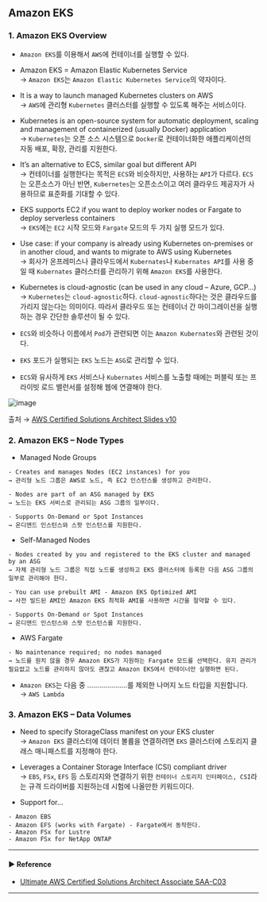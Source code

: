 ## Amazon EKS
### 1. Amazon EKS Overview
- `Amazon EKS`를 이용해서 `AWS`에 컨테이너를 실행할 수 있다.

- Amazon EKS = Amazon Elastic Kubernetes Service  
→ `Amazon EKS`는 `Amazon Elastic Kubernetes Service`의 약자이다.

- It is a way to launch managed Kubernetes clusters on AWS  
→ `AWS`에 관리형 `Kubernetes` 클러스터를 실행할 수 있도록 해주는 서비스이다.

- Kubernetes is an open-source system for automatic deployment, scaling and management of containerized (usually Docker) application  
→ `Kubernetes`는 오픈 소스 시스템으로 `Docker`로 컨테이너화한 애플리케이션의 자동 배포, 확장, 관리를 지원한다.

- It’s an alternative to ECS, similar goal but different API  
→ 컨테이너를 실행한다는 목적은 `ECS`와 비슷하지만, 사용하는 `API`가 다르다. `ECS`는 오픈소스가 아닌 반면, `Kubernetes`는 오픈소스이고 여러 클라우드 제공자가 사용하므로 표준화를 기대할 수 있다.

- EKS supports EC2 if you want to deploy worker nodes or Fargate to deploy serverless containers  
→ `EKS`에는 `EC2` 시작 모드와 `Fargate` 모드의 두 가지 실행 모드가 있다. 

- Use case: if your company is already using Kubernetes on-premises or in another cloud, and wants to migrate to AWS using Kubernetes  
→ 회사가 온프레미스나 클라우드에서 `Kubernates`나 `Kubernates API`를 사용 중일 때 `Kubernates` 클러스터를 관리하기 위해 `Amazon EKS`를 사용한다.

- Kubernetes is cloud-agnostic (can be used in any cloud – Azure, GCP…)  
→ `Kubernetes`는 `cloud-agnostic`하다. `cloud-agnostic`하다는 것은 클라우드를 가리지 않는다는 의미이다. 따라서 클라우드 또는 컨테이너 간 마이그레이션을 실행하는 경우 간단한 솔루션이 될 수 있다.

- `ECS`와 비슷하나 이름에서 `Pod`가 관련되면 이는 `Amazon Kubernates`와 관련된 것이다.

- `EKS` 포드가 실행되는 `EKS` 노드는 `ASG`로 관리할 수 있다.

- `ECS`와 유사하게 `EKS` 서비스나 `Kubernates` 서비스를 노출할 때에는 퍼블릭 또는 프라이빗 로드 밸런서를 설정해 웹에 연결해야 한다.

![image](https://user-images.githubusercontent.com/97398071/235714518-3bb219ab-cb0d-42e0-87e6-a7a155552c9b.png)

출처 → [AWS Certified Solutions Architect Slides v10](https://courses.datacumulus.com/downloads/certified-solutions-architect-pn9/)

### 2. Amazon EKS – Node Types
- Managed Node Groups
~~~
- Creates and manages Nodes (EC2 instances) for you
→ 관리형 노드 그룹은 AWS로 노드, 즉 EC2 인스턴스를 생성하고 관리한다.

- Nodes are part of an ASG managed by EKS
→ 노드는 EKS 서비스로 관리되는 ASG 그룹의 일부이다.

- Supports On-Demand or Spot Instances
→ 온디맨드 인스턴스와 스팟 인스턴스를 지원한다.
~~~

- Self-Managed Nodes
~~~
- Nodes created by you and registered to the EKS cluster and managed by an ASG
→ 자체 관리형 노드 그룹은 직접 노드를 생성하고 EKS 클러스터에 등록한 다음 ASG 그룹의 일부로 관리해야 한다.

- You can use prebuilt AMI - Amazon EKS Optimized AMI
→ 사전 빌드된 AMI인 Amazon EKS 최적화 AMI를 사용하면 시간을 절약할 수 있다.

- Supports On-Demand or Spot Instances
→ 온디맨드 인스턴스와 스팟 인스턴스를 지원한다.
~~~

- AWS Fargate
~~~
- No maintenance required; no nodes managed
→ 노드를 원치 않을 경우 Amazon EKS가 지원하는 Fargate 모드를 선택한다. 유지 관리가 필요없고 노드를 관리하지 않아도 괜찮고 Amazon EKS에서 컨테이너만 실행하면 된다.
~~~

- `Amazon EKS`는 다음 중 ………………..를 제외한 나머지 노드 타입을 지원합니다.  
→ `AWS Lambda`

### 3. Amazon EKS – Data Volumes
- Need to specify StorageClass manifest on your EKS cluster  
→ `Amazon EKS` 클러스터에 데이터 볼륨을 연결하려면 `EKS` 클러스터에 스토리지 클래스 매니패스트를 지정해야 한다.

- Leverages a Container Storage Interface (CSI) compliant driver  
→ `EBS`, `FSx`, `EFS` 등 스토리지와 연결하기 위한 `컨테이너 스토리지 인터페이스, CSI`라는 규격 드라이버를 지원하는데 시험에 나올만한 키워드이다.

- Support for…
~~~
- Amazon EBS
- Amazon EFS (works with Fargate) - Fargate에서 동작한다.
- Amazon FSx for Lustre
- Amazon FSx for NetApp ONTAP
~~~

---
#### ▶ Reference
- [Ultimate AWS Certified Solutions Architect Associate SAA-C03](https://www.udemy.com/course/aws-certified-solutions-architect-associate-saa-c03/)
---